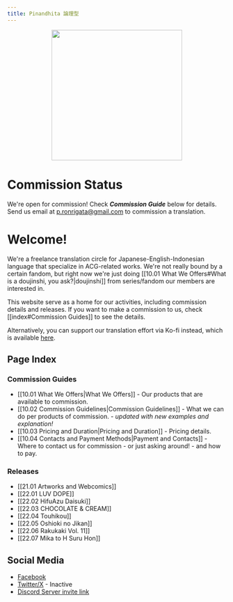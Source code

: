 ```yaml
---
title: Pinandhita 論理型
---
```

<p align="center"> <a>
<img src="https://pinandhitaronrigata.my.id/00-Meta/02-Attachments/logo-v2.png" width="300"/>
</a> </p>

# Commission Status

We're open for commission! Check ***Commission Guide*** below for details. Send us email at p.ronrigata@gmail.com to commission a translation.

# Welcome!

We're a freelance translation circle for Japanese-English-Indonesian language that specialize in ACG-related works. We're not really bound by a certain fandom, but right now we're just doing [[10.01 What We Offers#What is a doujinshi, you ask?|doujinshi]] from series/fandom our members are interested in.

This website serve as a home for our activities, including commission details and releases. If you want to make a commission to us, check [[index#Commission Guides]] to see the details.

Alternatively, you can support our translation effort via Ko-fi instead, which is available [here](https://ko-fi.com/pronrigata).

## Page Index

### Commission Guides

- [[10.01 What We Offers|What We Offers]] - Our products that are available to commission.
- [[10.02 Commission Guidelines|Commission Guidelines]] - What we can do per products of commission. - *updated with new examples and explanation!*
- [[10.03 Pricing and Duration|Pricing and Duration]] - Pricing details.
- [[10.04 Contacts and Payment Methods|Payment and Contacts]] - Where to contact us for commission - or just asking around! - and how to pay.

### Releases

- [[21.01 Artworks and Webcomics]]
- [[22.01 LUV DOPE]]
- [[22.02 HifuAzu Daisuki]]
- [[22.03 CHOCOLATE & CREAM]]
- [[22.04 Touhikou]]
- [[22.05 Oshioki no Jikan]]
- [[22.06 Rakukaki Vol. 11]]
- [[22.07 Mika to H Suru Hon]]

## Social Media

- [Facebook](https://www.facebook.com/pinandhita.ronrigata/)
- [Twitter/X](https://twitter.com/p_ronrigata) - Inactive
- [Discord Server invite link](https://discord.gg/SCCQDAx7h8)